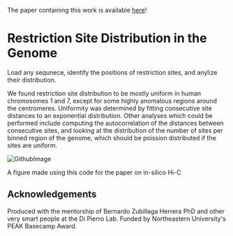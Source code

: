 The paper containing this work is available [here](https://www.researchgate.net/publication/391446652_Understanding_the_physical_processes_behind_DNA-DNA_proximity_ligation_assays)!

# Restriction Site Distribution in the Genome
Load any sequnece, identify the positions of restriction sites, and anylize their distribution. 

We found restriction site distribution to be mostly uniform in human chromosomes 1 and 7, except for some highly anomalous regions around the centromeres. Uniformity was determined by fitting consecutive site distances to an exponential distribution. Other analyses which could be performed include computing the autocorrelation of the distances between consecutive sites, and looking at the distribution of the number of sites per binned region of the genome, which should be poission distributed if the sites are uniform.


![GithubImage](https://github.com/user-attachments/assets/435023a5-941e-4fd8-b0ca-c74bd9b71e25)

A figure made using this code for the paper on in-silico Hi-C

<h2> Acknowledgements </h2>
Produced with the mentorship of Bernardo Zubillaga Herrera PhD and other very smart people at the Di Pierro Lab. Funded by Northeastern University's PEAK Basecamp Award.
<br></br>
